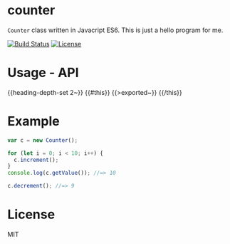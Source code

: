 # counter

`Counter` class written in Javacript ES6. This is just a hello program for me.

[![Build Status][drone-image]][drone-url]
[![License][license-image]][license-url]


# Usage - API

{{heading-depth-set 2~}}
{{#this}}
  {{>exported~}}
{{/this}}


# Example

```js
var c = new Counter();

for (let i = 0; i < 10; i++) {
  c.increment();
}
console.log(c.getValue()); //=> 10

c.decrement(); //=> 9
```


# License

MIT

[drone-url]:https://drone.io/github.com/toshiyukihina/es6-counter/latest
[drone-image]:https://drone.io/github.com/toshiyukihina/es6-counter/status.png

[license-url]: https://github.com/twada/power-assert/blob/master/MIT-LICENSE.txt
[license-image]: http://img.shields.io/badge/license-MIT-brightgreen.svg?style=flat
